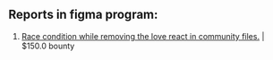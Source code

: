 ## Reports in figma program:
1. [Race condition while removing the love react in community files.](https://hackerone.com/reports/996141) | $150.0 bounty